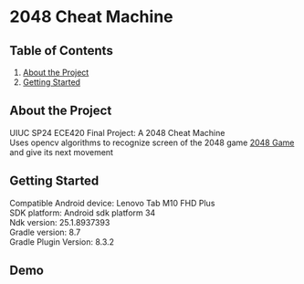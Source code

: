 # 2048 Cheat Machine

## Table of Contents
1. [About the Project](#about)
2. [Getting Started](#getting_started)

## About the Project <a name = "about"></a>
UIUC SP24 ECE420 Final Project: A 2048 Cheat Machine </br>
Uses opencv algorithms to recognize screen of the 2048 game
<a href="https://www.2048.org/"> 2048 Game </a> and give its next movement

## Getting Started <a name = "getting_started"></a>
Compatible Android device: Lenovo Tab M10 FHD Plus </br>
SDK platform: Android sdk platform 34 </br>
Ndk version: 25.1.8937393 </br>
Gradle version: 8.7 </br>
Gradle Plugin Version: 8.3.2 </br>

## Demo
